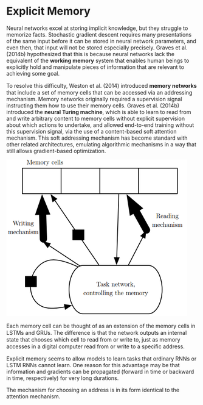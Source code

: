 # Explicit Memory
Neural networks excel at storing implicit knowledge, but they struggle to memorize facts. Stochastic gradient descent requires many presentations of the same input before it can be stored in neural network parameters, and even then, that input will not be stored especially precisely. Graves et al. (2014b) hypothesized that this is because neural networks lack the equivalent of the **working memory** system that enables human beings to explicitly hold and manipulate pieces of information that are relevant to achieving some goal.

To resolve this diﬃculty, Weston et al. (2014) introduced **memory networks** that include a set of memory cells that can be accessed via an addressing mechanism. Memory networks originally required a supervision signal instructing them how to use their memory cells. Graves et al. (2014b) introduced the **neural Turing machine**, which is able to learn to read from and write arbitrary content to memory cells without explicit supervision about which actions to undertake, and allowed end-to-end training without this supervision signal, via the use of a content-based soft attention mechanism. This soft addressing mechanism has become standard with other related architectures, emulating algorithmic mechanisms in a way that still allows gradient-based optimization.

![](images/NTM.png)

Each memory cell can be thought of as an extension of the memory cells in LSTMs and GRUs. The diﬀerence is that the network outputs an internal state that chooses which cell to read from or write to, just as memory accesses in a digital computer read from or write to a speciﬁc address.

Explicit memory seems to allow models to learn tasks that ordinary RNNs or LSTM RNNs cannot learn. One reason for this advantage may be that information and gradients can be propagated (forward in time or backward in time, respectively) for very long durations.

The mechanism for choosing an address is in its form identical to the attention mechanism.


[^deeplearning]: Goodfellow, Ian, Yoshua Bengio, and Aaron Courville. _Deep Learning_. MIT Press, 2016.